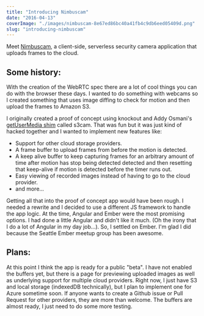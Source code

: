 ```yaml
---
title: "Introducing Nimbuscam"
date: "2016-04-13"
coverImage: "./images/nimbuscam-8e67ed86bc40a41fb4c9db6eed05409d.png"
slug: "introducing-nimbuscam"
---
```


Meet [Nimbuscam](https://appropont.github.io/nimbuscam), a client-side, serverless security camera application that uploads frames to the cloud.

## Some history:

With the creation of the WebRTC spec there are a lot of cool things you can do with the browser these days. I wanted to do something with webcams so I created something that uses image diffing to check for motion and then upload the frames to Amazon S3.

I originally created a proof of concept using knockout and Addy Osmani's [getUserMedia shim](https://github.com/addyosmani/getUserMedia.js/) called s3cam. That was fun but it was just kind of hacked together and I wanted to implement new features like:

- Support for other cloud storage providers.
- A frame buffer to upload frames from before the motion is detected.
- A keep alive buffer to keep capturing frames for an arbitrary amount of time after motion has stop being detected detected and then resetting that keep-alive if motion is detected before the timer runs out.
- Easy viewing of recorded images instead of having to go to the cloud provider.
- and more...

Getting all that into the proof of concept app would have been rough. I needed a rewrite and I decided to use a different JS framework to handle the app logic. At the time, Angular and Ember were the most promising options. I had done a little Angular and didn't like it much. (Oh the irony that I do a lot of Angular in my day job...). So, I settled on Ember. I'm glad I did because the Seattle Ember meetup group has been awesome.

## Plans:

At this point I think the app is ready for a public "beta". I have not enabled the buffers yet, but there is a page for previewing uploaded images as well as underlying support for multiple cloud providers. Right now, I just have S3 and local storage (indexedDB technically), but I plan to implement one for Azure sometime soon. If anyone wants to create a Github issue or Pull Request for other providers, they are more than welcome. The buffers are almost ready, I just need to do some more testing.
